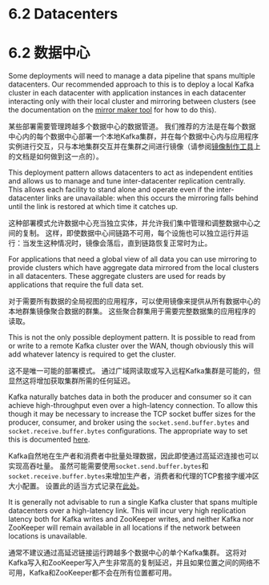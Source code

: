# 6.2 Datacenters

# 6.2 数据中心

Some deployments will need to manage a data pipeline that spans multiple datacenters. Our recommended approach to this is to deploy a local Kafka cluster in each datacenter with application instances in each datacenter interacting only with their local cluster and mirroring between clusters (see the documentation on the [mirror maker tool](http://kafka.apache.org/documentation/#basic_ops_mirror_maker) for how to do this).

某些部署需要管理跨越多个数据中心的数据管道。 我们推荐的方法是在每个数据中心内的每个数据中心部署一个本地Kafka集群，并在每个数据中心内与应用程序实例进行交互，只与本地集群交互并在集群之间进行镜像（请参阅[镜像制作工具](http://kafka.apache.org/documentation/#basic_ops_mirror_maker)上的文档是如何做到这一点的）。

This deployment pattern allows datacenters to act as independent entities and allows us to manage and tune inter-datacenter replication centrally. This allows each facility to stand alone and operate even if the inter-datacenter links are unavailable: when this occurs the mirroring falls behind until the link is restored at which time it catches up.

这种部署模式允许数据中心充当独立实体，并允许我们集中管理和调整数据中心之间的复制。 这样，即使数据中心间链路不可用，每个设施也可以独立运行并运行：当发生这种情况时，镜像会落后，直到链路恢复正常时为止。

For applications that need a global view of all data you can use mirroring to provide clusters which have aggregate data mirrored from the local clusters in all datacenters. These aggregate clusters are used for reads by applications that require the full data set.

对于需要所有数据的全局视图的应用程序，可以使用镜像来提供从所有数据中心的本地群集镜像聚合数据的群集。 这些聚合群集用于需要完整数据集的应用程序的读取。

This is not the only possible deployment pattern. It is possible to read from or write to a remote Kafka cluster over the WAN, though obviously this will add whatever latency is required to get the cluster.

这不是唯一可能的部署模式。 通过广域网读取或写入远程Kafka集群是可能的，但显然这将增加获取集群所需的任何延迟。

Kafka naturally batches data in both the producer and consumer so it can achieve high-throughput even over a high-latency connection. To allow this though it may be necessary to increase the TCP socket buffer sizes for the producer, consumer, and broker using the ```socket.send.buffer.bytes``` and ```socket.receive.buffer.bytes``` configurations. The appropriate way to set this is documented [here](https://en.wikipedia.org/wiki/Bandwidth-delay_product).

Kafka自然地在生产者和消费者中批量处理数据，因此即使通过高延迟连接也可以实现高吞吐量。 虽然可能需要使用```socket.send.buffer.bytes```和```socket.receive.buffer.bytes```来增加生产者，消费者和代理的TCP套接字缓冲区大小配置。 设置此的适当方式记录在[此处](https://en.wikipedia.org/wiki/Bandwidth-delay_product)。

It is generally not advisable to run a single Kafka cluster that spans multiple datacenters over a high-latency link. This will incur very high replication latency both for Kafka writes and ZooKeeper writes, and neither Kafka nor ZooKeeper will remain available in all locations if the network between locations is unavailable.

通常不建议通过高延迟链接运行跨越多个数据中心的单个Kafka集群。 这将对Kafka写入和ZooKeeper写入产生非常高的复制延迟，并且如果位置之间的网络不可用，Kafka和ZooKeeper都不会在所有位置都可用。